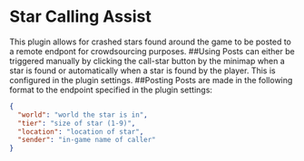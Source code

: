 # Star Calling Assist
This plugin allows for crashed stars found around the game to be posted to a remote endpont for crowdsourcing purposes.
##Using
Posts can either be triggered manually by clicking the call-star button by the minimap when a star is found or automatically when a star is found by the player. This is configured in the plugin settings.
##Posting
Posts are made in the following format to the endpoint specified in the plugin settings:
```json
{
  "world": "world the star is in",
  "tier": "size of star (1-9)",
  "location": "location of star",
  "sender": "in-game name of caller"
}
```
